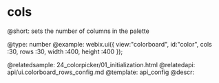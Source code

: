 cols
=============


@short: sets the number of columns in the palette
	

@type: number
@example:
webix.ui({ 
	view:"colorboard",
	id:"color",
	cols	:30,
	rows	:30,
	width	:400,
	height	:400
});

@relatedsample:
	24_colorpicker/01_initialization.html
@relatedapi:
	api/ui.colorboard_rows_config.md
@template:	api_config
@descr:


